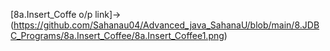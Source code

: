 [8a.Insert_Coffe o/p link]->(https://github.com/Sahanau04/Advanced_java_SahanaU/blob/main/8.JDBC_Programs/8a.Insert_Coffee/8a.Insert_Coffee1.png)
